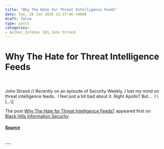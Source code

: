 ```yaml
---
title: "Why The Hate for Threat Intelligence Feeds"
date: Tue, 26 Jan 2016 22:37:46 +0000
draft: false
type: posts
categories: 
- Author,InfoSec 101,John Strand
---
```

# Why The Hate for Threat Intelligence Feeds

<br/>

<br/>
John Strand // Recently on an episode of Security Weekly, I lost my mind on threat intelligence feeds.  I feel just a bit bad about it. Right Apollo? But…  I \[…\]

The post [Why The Hate for Threat Intelligence Feeds?](https://www.blackhillsinfosec.com/why-the-hate-for-threat-intelligence-feeds/) appeared first on [Black Hills Information Security](https://www.blackhillsinfosec.com).

#### [Source](https://www.blackhillsinfosec.com/why-the-hate-for-threat-intelligence-feeds/)

<br/>
---
